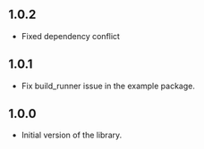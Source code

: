 ## 1.0.2

- Fixed dependency conflict

## 1.0.1

- Fix build_runner issue in the example package.

## 1.0.0

- Initial version of the library.
